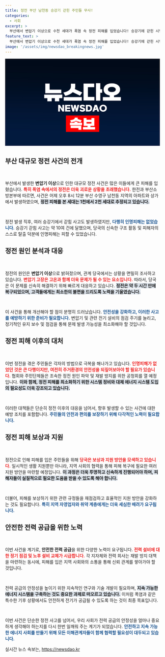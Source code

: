 ```yaml
---
title: 정전 부산 남천동 승강기 갇힌 주민들 무사!
categories:
  - 사회
excerpt: >
  부산에서 변압기 이상으로 수천 세대가 폭염 속 정전 피해를 입었습니다! 승강기에 갇힌 시민들까지 발생했지만 다행히 인명 피해는 없었는데요. 두 시간 만에 복구된 이 사건의 이면을 알아보세요!
feature_text: >
  부산에서 변압기 이상으로 수천 세대가 폭염 속 정전 피해를 입었습니다! 승강기에 갇힌 시민들까지 발생했지만 다행히 인명 피해는 없었는데요. 두 시간 만에 복구된 이 사건의 이면을 알아보세요!
image: '/assets/img/newsdao_breakingnews.jpg'
---
```


<p><img src="/assets/img/newsdao_breakingnews.jpg" alt="ranknews 속보" /></p>

<h2 data-ke-size="size26">부산 대규모 정전 사건의 전개</h2>

<p data-ke-size="size16">&nbsp;</p>  

<p>부산에서 발생한 <strong>변압기 이상</strong>으로 인한 대규모 정전 사건은 많은 이들에게 큰 피해를 입혔습니다. <b><span style="color: #ee2323;">특히 폭염 속에서의 정전은 더욱 괴로운 상황을 초래했습니다.</span></b> 한전과 부산소방본부에 따르면, 사건은 어제 오후 8시 12분 부산 수영구 남천동 지역의 아파트와 상가에서 발생하였으며, <b><span style="background-color: #21538527;">정전 피해를 본 세대는 1천에서 2천 세대로 추정되고 있습니다.</span></b> </p>

<p data-ke-size="size16">&nbsp;</p>  

<p>정전 발생 직후, 여러 승강기에서 갇힘 사고도 발생하였지만, <b><span style="color: #1a5490;">다행히 인명피해는 없었습니다.</span></b> 승강기 갇힘 사고는 약 10여 건에 달했으며, 당국의 신속한 구조 활동 및 피해자의 스스로 탈출 덕분에 인명피해는 피할 수 있었습니다. </p>

<h2 data-ke-size="size26">정전 원인 분석과 대응</h2>

<p data-ke-size="size16">&nbsp;</p>  

<p>정전의 원인은 <strong>변압기 이상</strong>으로 밝혀졌으며, 관계 당국에서는 상황을 면밀히 조사하고 있습니다. <b><span style="color: #ee2323;">변압기 고장은 고온과 함께 더욱 문제가 될 수 있는 요소입니다.</span></b> 따라서, 당국은 이 문제를 신속히 해결하기 위해 빠르게 대응하고 있습니다. <b><span style="background-color: #21538527;">정전은 약 두 시간 만에 복구되었으며, 고객들에게는 최소한의 불편을 드리도록 노력을 기울였습니다.</span></b></p>

<p data-ke-size="size16">&nbsp;</p>  

<p>이 사건을 통해 개선해야 할 점이 분명히 드러났습니다. <b><span style="color: #1a5490;">안전성을 강화하고, 이러한 사고를 예방하기 위한 준비가 필요합니다.</span></b> 변압기 및 관련 전기 설비의 점검 주기를 늘리고, 정기적인 유지 보수 및 점검을 통해 문제 발생 가능성을 최소화해야 할 것입니다. </p>

<h2 data-ke-size="size26">정전 피해 이후의 대처</h2>

<p data-ke-size="size16">&nbsp;</p>  

<p>이번 정전을 겪은 주민들은 각자의 방법으로 극복을 해나가고 있습니다. <b><span style="color: #ee2323;">인명피해가 없었던 것은 큰 다행이지만, 여전히 주거환경의 안전성을 되짚어보아야 할 필요가 있습니다.</span></b> 협회와 주민단체들은 조속한 정전 원인 파악 및 재발 방지를 위한 공청회를 열 예정입니다. <b><span style="background-color: #21538527;">이와 함께, 정전 피해를 최소화하기 위한 시스템 정비와 대체 에너지 시스템 도입의 필요성도 더욱 강조되고 있습니다.</span></b></p>

<p data-ke-size="size16">&nbsp;</p>  

<p>이러한 대책들은 단순히 정전 이후의 대응을 넘어서, 향후 발생할 수 있는 사건에 대한 예방 조치를 포함합니다. <b><span style="color: #1a5490;">주민들의 안전과 편의를 보장하기 위해 다각적인 노력이 필요합니다.</span></b></p>

<h2 data-ke-size="size26">정전 피해 보상과 지원</h2>

<p data-ke-size="size16">&nbsp;</p>  

<p>정전으로 인해 피해를 입은 주민들을 위해 <b><span style="color: #ee2323;">당국은 보상과 지원 방안을 모색하고 있습니다.</span></b> 일시적인 생활 지원뿐만 아니라, 지역 사회의 협력을 통해 피해 복구에 필요한 여러 지원 방안을 마련할 예정입니다. <b><span style="background-color: #21538527;">이 과정은 더욱 투명하고 신속하게 진행되어야 하며, 피해자들이 실질적으로 필요한 도움을 받을 수 있도록 해야 합니다.</span></b></p>

<p data-ke-size="size16">&nbsp;</p>  

<p>더불어, 피해를 보상하기 위한 관련 규정들을 재점검하고 효율적인 지원 방안을 강화하는 것도 필요합니다. <b><span style="color: #1a5490;">특히 지역 자영업자와 취약 계층에게는 더욱 세심한 배려가 요구됩니다.</span></b></p>

<h2 data-ke-size="size26">안전한 전력 공급을 위한 노력</h2>

<p data-ke-size="size16">&nbsp;</p>  

<p>이번 사건을 계기로, <strong>안전한 전력 공급</strong>을 위한 다양한 노력이 요구됩니다. <b><span style="color: #ee2323;">전력 설비에 대한 정기 점검 및 노후 설비 교체가 시급합니다.</span></b> 각 지자체와 전력 회사는 재발 방지 대책을 마련하는 동시에, 피해를 입은 지역 사회와의 소통을 통해 신뢰 관계를 쌓아가야 할 것입니다. </p>

<p data-ke-size="size16">&nbsp;</p>  

<p>전력 공급의 안정성을 높이기 위한 지속적인 연구와 기술 개발이 필요하며, <b><span style="background-color: #21538527;">지속 가능한 에너지 시스템을 구축하는 것도 중요한 과제로 떠오르고 있습니다.</span></b> 이처럼 폭염과 같은 특수한 기후 상황에서도 안전하게 전기가 공급될 수 있도록 하는 것이 최종 목표입니다.</p>

<p data-ke-size="size16">&nbsp;</p>  

<p>이번 사건은 단순한 정전 사고를 넘어서, 우리 사회가 전력 공급의 안정성을 얼마나 중요하게 생각해야 하는지를 다시 한번 일깨워 주는 계기가 되었습니다. <b><span style="color: #1a5490;">안전하고 지속 가능한 에너지 사회를 만들기 위해 모든 이해관계자들이 함께 협력할 필요성이 대두되고 있습니다.</span></b></p>
실시간 뉴스 속보는, <a href="https://newsdao.kr" rel="dofollow">https://newsdao.kr</a>


